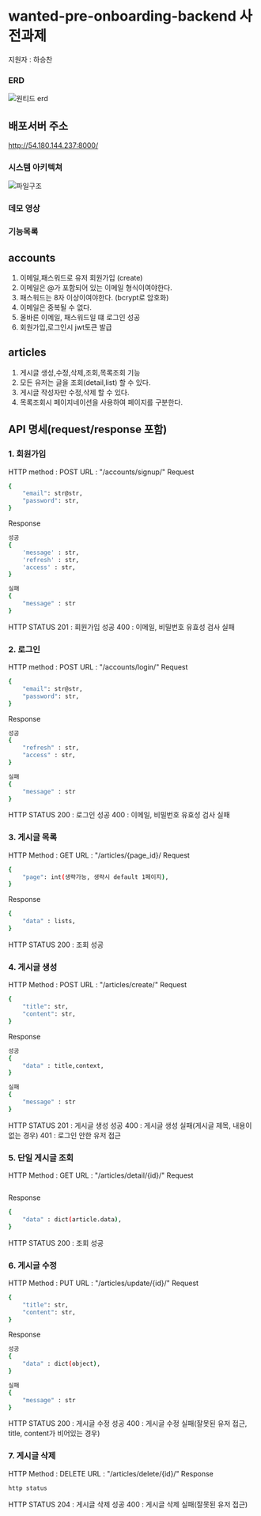 
# wanted-pre-onboarding-backend 사전과제


지원자 : 하승찬


### ERD

![원티드 erd](https://github.com/caretim/wanted-pre-onboarding-backend/assets/108650777/d9c92eb2-fec2-4def-b34c-0aee0561c610)


## 배포서버 주소

http://54.180.144.237:8000/


### 시스템 아키텍쳐 
![파일구조](https://github.com/caretim/wanted-pre-onboarding-backend/assets/108650777/8fa01527-4e4a-4c5b-a73f-bf8e73fb462a)


### 데모 영상



### 기능목록


## accounts
1. 이메일,패스워드로 유저 회원가입 (create) 
2. 이메일은 @가 포함되어 있는 이메일 형식이여야한다.
3. 패스워드는 8자 이상이여야한다. (bcrypt로 암호화)  
4. 이메일은 중복될 수 없다.
5. 올바른 이메일, 패스워드일 떄 로그인 성공 
6. 회원가입,로그인시 jwt토큰 발급


## articles
1. 게시글 생성,수정,삭제,조회,목록조회 기능
2. 모든 유저는 글을 조회(detail,list) 할 수 있다.
3. 게시글 작성자만 수정,삭제 할 수 있다.
4. 목록조회시 페이지네이션을 사용하여 페이지를 구분한다.




## API 명세(request/response 포함)

### 1. 회원가입
HTTP method : POST
URL : "/accounts/signup/"
Request 
```bash
{
	"email": str@str,
	"password": str,
}
```
Response
```bash
성공
{
    'message' : str,
    'refresh' : str,
    'access' : str,
}

실패
{
    "message" : str
}

```
HTTP STATUS
201 : 회원가입 성공
400 : 이메일, 비밀번호 유효성 검사 실패

### 2. 로그인
HTTP method : POST
URL : "/accounts/login/"
Request 
```bash
{
	"email": str@str,
	"password": str,
}
```
Response
```bash
성공
{
    "refresh" : str,
    "access" : str,
}

실패
{
    "message" : str
}

```
HTTP STATUS
200 : 로그인 성공
400 : 이메일, 비밀번호 유효성 검사 실패

### 3. 게시글 목록
HTTP Method : GET
URL : "/articles/{page_id}/
Request 
```bash
{
	"page": int(생략가능, 생략시 default 1페이지),
}
```
Response
```bash
{
    "data" : lists,
}

```
HTTP STATUS
200 : 조회 성공

### 4. 게시글 생성
HTTP Method : POST
URL : "/articles/create/"
Request 
```bash
{
	"title": str,
	"content": str,
}
```
Response
```bash
성공
{
    "data" : title,context,
}

실패
{
    "message" : str
}
```
HTTP STATUS
201 : 게시글 생성 성공
400 : 게시글 생성 실패(게시글 제목, 내용이 없는 경우)
401 : 로그인 안한 유저 접근

### 5. 단일 게시글 조회
HTTP Method : GET
URL : "/articles/detail/{id}/"
Request 
```bash

```
Response
```bash
{
    "data" : dict(article.data),
}

```
HTTP STATUS
200 : 조회 성공

### 6. 게시글 수정
HTTP Method : PUT
URL : "/articles/update/{id}/"
Request 
```bash
{
	"title": str,
	"content": str,
}
```
Response
```bash
성공
{
    "data" : dict(object),
}

실패
{
    "message" : str
}
```
HTTP STATUS
200 : 게시글 수정 성공
400 : 게시글 수정 실패(잘못된 유저 접근, title, content가 비어있는 경우)

### 7. 게시글 삭제
HTTP Method : DELETE
URL : "/articles/delete/{id}/"
Response
```bash
http status 
```
HTTP STATUS
204 : 게시글 삭제 성공
400 : 게시글 삭제 실패(잘못된 유저 접근)
